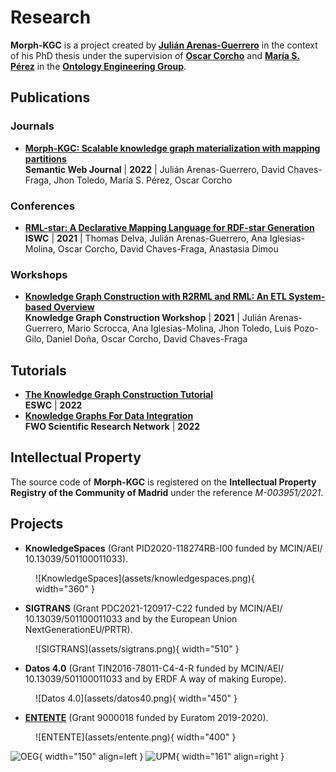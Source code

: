 # Research

**Morph-KGC** is a project created by **[Julián Arenas-Guerrero](https://orcid.org/0000-0002-3029-6469)** in the context of his PhD thesis under the supervision of **[Oscar Corcho](https://orcid.org/0000-0002-9260-0753)** and **[María S. Pérez](https://www.datsi.fi.upm.es/~mperez/)** in the **[Ontology Engineering Group](https://oeg.fi.upm.es/)**.

## Publications

### Journals

- **[Morph-KGC: Scalable knowledge graph materialization with mapping partitions](https://content.iospress.com/download/semantic-web/sw223135?id=semantic-web%2Fsw223135)**  
**Semantic Web Journal** | **2022** | Julián Arenas-Guerrero, David Chaves-Fraga, Jhon Toledo, María S. Pérez, Oscar Corcho

### Conferences

- **[RML-star: A Declarative Mapping Language for RDF-star Generation](http://ceur-ws.org/Vol-2980/paper374.pdf)**  
**ISWC** | **2021** | Thomas Delva, Julián Arenas-Guerrero, Ana Iglesias-Molina, Oscar Corcho, David Chaves-Fraga, Anastasia Dimou

### Workshops

- **[Knowledge Graph Construction with R2RML and RML: An ETL System-based Overview](http://ceur-ws.org/Vol-2873/paper11.pdf)**  
**Knowledge Graph Construction Workshop** | **2021** | Julián Arenas-Guerrero, Mario Scrocca, Ana Iglesias-Molina, Jhon Toledo, Luis Pozo-Gilo, Daniel Doña, Oscar Corcho, David Chaves-Fraga

## Tutorials

- **[The Knowledge Graph Construction Tutorial](https://w3id.org/kg-construct/costdkg-eswc-tutorial)**  
**ESWC** | **2022**
- **[Knowledge Graphs For Data Integration](https://w3id.org/kg4di)**  
**FWO Scientific Research Network** | **2022**

## Intellectual Property

The source code of **Morph-KGC** is registered on the **Intellectual Property Registry of the Community of Madrid** under the reference _M-003951/2021_.

## Projects

- **KnowledgeSpaces** (Grant PID2020-118274RB-I00 funded by MCIN/AEI/ 10.13039/501100011033).
<figure markdown>
  ![KnowledgeSpaces](assets/knowledgespaces.png){ width="360" }
</figure>

- **SIGTRANS** (Grant PDC2021-120917-C22 funded by MCIN/AEI/ 10.13039/501100011033 and by the European Union NextGenerationEU/PRTR).
<figure markdown>
  ![SIGTRANS](assets/sigtrans.png){ width="510" }
</figure>

- **Datos 4.0** (Grant TIN2016-78011-C4-4-R funded by MCIN/AEI/ 10.13039/501100011033 and by ERDF A way of making Europe).
<figure markdown>
  ![Datos 4.0](assets/datos40.png){ width="450" }
</figure>

- **[ENTENTE](https://doi.org/10.3030/900018)** (Grant 9000018 funded by Euratom 2019-2020).
<figure markdown>
  ![ENTENTE](assets/entente.png){ width="400" }
</figure>

![OEG](assets/logo-oeg.png){ width="150" align=left } ![UPM](assets/logo-upm.png){ width="161" align=right }
